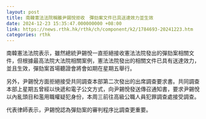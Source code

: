 ```yaml
---
layout: post
title: 南韓憲法法院稱雖尹錫悅拒收　彈劾案文件已具送達效力並生效
date: 2024-12-23 15:35:47.000000000 +08:00
link: https://news.rthk.hk/rthk/ch/component/k2/1784693-20241223.htm
categories: rthk
---
```


南韓憲法法院表示，雖然總統尹錫悅一直拒絕接收憲法法院發出的彈劾案相關文件，但根據最高法院大法院相關案例，憲法法院發出的相關文件已具有送達效力，並且生效，彈劾案首場聽證會將會如期在星期五舉行。

另外，尹錫悅方面拒絕接受共同調查本部第二次發出的出席調查要求書。共同調查本部上星期五曾經以快遞和電子公文方式，向尹錫悅發送傳召通知書，要求尹錫悅以內亂頭目和濫用職權疑犯身份，本周三前往高級公職人員犯罪調查處接受調查。

代表律師表示，尹錫悅認為彈劾案的審判程序比調查更重要。
